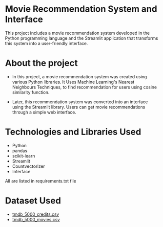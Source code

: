 # Movie Recommendation System and Interface
This project includes a movie recommendation system developed in the Python programming language and the Streamlit application that transforms this system into a user-friendly interface.

# About the project
- In this project, a movie recommendation system was created using various Python libraries. It Uses Machine Learning's Nearest Neighbours Techniques, to find recommendation for users using cosine similarity function.
  
- Later, this recommendation system was converted into an interface using the Streamlit library. Users can get movie recommendations through a simple web interface.

# Technologies and Libraries Used
- Python
- pandas
- scikit-learn
- Streamlit
- Countvectorizer
- Interface

All are listed  in requirements.txt file

# Dataset Used 
- [tmdb_5000_credits.csv](https://drive.google.com/file/d/1wBzOwx4eJLhYwAaugoR4AhXiVZvBt4ek/view?usp=drive_link)
- [tmdb_5000_movies.csv](https://drive.google.com/file/d/13WSIZfjMFFZk6pPKH6u4l9BxMzql73A_/view?usp=drive_link)
